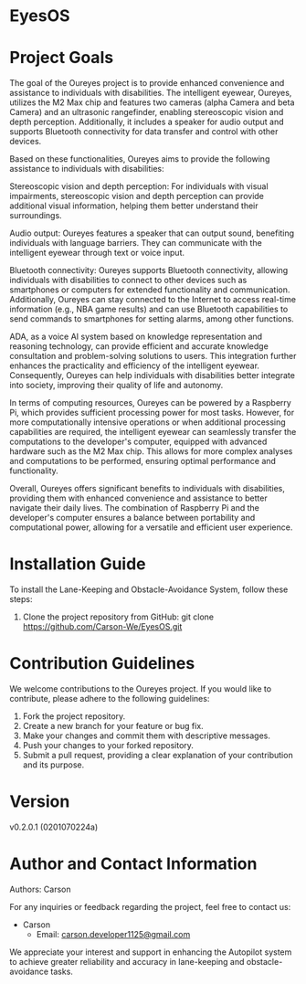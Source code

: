 # EyesOS

# Project Goals

The goal of the Oureyes project is to provide enhanced convenience and assistance to individuals with disabilities. The intelligent eyewear, Oureyes, utilizes the M2 Max chip and features two cameras (alpha Camera and beta Camera) and an ultrasonic rangefinder, enabling stereoscopic vision and depth perception. Additionally, it includes a speaker for audio output and supports Bluetooth connectivity for data transfer and control with other devices.

Based on these functionalities, Oureyes aims to provide the following assistance to individuals with disabilities:

Stereoscopic vision and depth perception: For individuals with visual impairments, stereoscopic vision and depth perception can provide additional visual information, helping them better understand their surroundings.

Audio output: Oureyes features a speaker that can output sound, benefiting individuals with language barriers. They can communicate with the intelligent eyewear through text or voice input.

Bluetooth connectivity: Oureyes supports Bluetooth connectivity, allowing individuals with disabilities to connect to other devices such as smartphones or computers for extended functionality and communication. Additionally, Oureyes can stay connected to the Internet to access real-time information (e.g., NBA game results) and can use Bluetooth capabilities to send commands to smartphones for setting alarms, among other functions.

ADA, as a voice AI system based on knowledge representation and reasoning technology, can provide efficient and accurate knowledge consultation and problem-solving solutions to users. This integration further enhances the practicality and efficiency of the intelligent eyewear. Consequently, Oureyes can help individuals with disabilities better integrate into society, improving their quality of life and autonomy.

In terms of computing resources, Oureyes can be powered by a Raspberry Pi, which provides sufficient processing power for most tasks. However, for more computationally intensive operations or when additional processing capabilities are required, the intelligent eyewear can seamlessly transfer the computations to the developer's computer, equipped with advanced hardware such as the M2 Max chip. This allows for more complex analyses and computations to be performed, ensuring optimal performance and functionality.

Overall, Oureyes offers significant benefits to individuals with disabilities, providing them with enhanced convenience and assistance to better navigate their daily lives. The combination of Raspberry Pi and the developer's computer ensures a balance between portability and computational power, allowing for a versatile and efficient user experience.

# Installation Guide

To install the Lane-Keeping and Obstacle-Avoidance System, follow these steps:

1. Clone the project repository from GitHub:
git clone https://github.com/Carson-We/EyesOS.git

# Contribution Guidelines

We welcome contributions to the Oureyes project. If you would like to contribute, please adhere to the following guidelines:

1. Fork the project repository.
2. Create a new branch for your feature or bug fix.
3. Make your changes and commit them with descriptive messages.
4. Push your changes to your forked repository.
5. Submit a pull request, providing a clear explanation of your contribution and its purpose.

# Version
v0.2.0.1 (0201070224a)

# Author and Contact Information

Authors: Carson

For any inquiries or feedback regarding the project, feel free to contact us:

- Carson
  - Email: carson.developer1125@gmail.com

We appreciate your interest and support in enhancing the Autopilot system to achieve greater reliability and accuracy in lane-keeping and obstacle-avoidance tasks.
